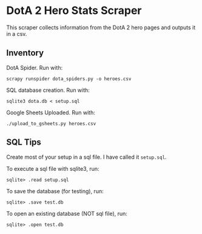 DotA 2 Hero Stats Scraper
=========================

This scraper collects information from the DotA 2 hero pages and outputs it in a csv.



Inventory
---------

DotA Spider. Run with:
```
scrapy runspider dota_spiders.py -o heroes.csv
```

SQL database creation. Run with:
```
sqlite3 dota.db < setup.sql
```

Google Sheets Uploaded. Run with:
```
./upload_to_gsheets.py heroes.csv
```



SQL Tips
--------

Create most of your setup in a sql file. I have called it `setup.sql`.


To execute a sql file with sqlite3, run:
```
sqlite> .read setup.sql
```

To save the database (for testing), run:
```
sqlite> .save test.db
```

To open an existing database (NOT sql file), run:
```
sqlite> .open test.db
```
